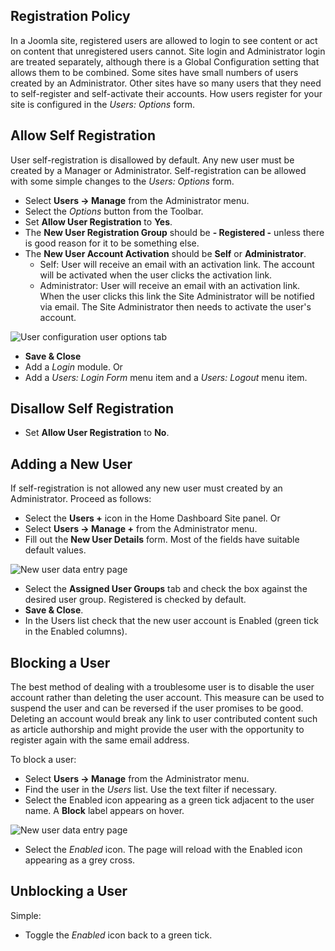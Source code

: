 <!-- Filename: J4.x:User_Registration / Display title: User Registration -->

## Registration Policy

In a Joomla site, registered users are allowed to login to see content
or act on content that unregistered users cannot. Site login and
Administrator login are treated separately, although there is a Global
Configuration setting that allows them to be combined. Some sites have
small numbers of users created by an Administrator. Other sites have so
many users that they need to self-register and self-activate their
accounts. How users register for your site is configured in the 
*Users: Options* form.

## Allow Self Registration

User self-registration is disallowed by default. Any new
user must be created by a Manager or Administrator. Self-registration
can be allowed with some simple changes to the *Users: Options* form.

- Select **Users → Manage** from the Administrator menu.
- Select the *Options* button from the Toolbar.
- Set **Allow User Registration** to **Yes**.
- The **New User Registration Group** should be **- Registered -**
  unless there is good reason for it to be something else.
- The **New User Account Activation** should be **Self** or
  **Administrator**.
  - Self: User will receive an email with an activation link. The
    account will be activated when the user clicks the activation link.
  - Administrator: User will receive an email with an activation link.
    When the user clicks this link the Site Administrator will be
    notified via email. The Site Administrator then needs to activate
    the user's account.

![User configuration user options tab](../../../en/images/users/users-configuration-user-options.png)

- **Save & Close**
- Add a *Login* module. Or
- Add a *Users: Login Form* menu item and a *Users: Logout* menu item.

## Disallow Self Registration

- Set **Allow User Registration** to **No**.

## Adding a New User

If self-registration is not allowed any new user must created by an
Administrator. Proceed as follows:

- Select the **Users +** icon in the Home Dashboard Site panel. Or
- Select **Users **→** Manage +** from the Administrator menu.
- Fill out the **New User Details** form. Most of the fields have
  suitable default values.

![New user data entry page](../../../en/images/users/users-new-user.png)

- Select the **Assigned User Groups** tab and check the box against the
  desired user group. Registered is checked by default.
- **Save & Close**.
- In the Users list check that the new user account is Enabled (green
  tick in the Enabled columns).

## Blocking a User

The best method of dealing with a troublesome user is to disable the
user account rather than deleting the user account. This measure can be
used to suspend the user and can be reversed if the user promises to be
good. Deleting an account would break any link to user contributed
content such as article authorship and might provide the user with the
opportunity to register again with the same email address.

To block a user:

- Select **Users → Manage** from the Administrator menu.
- Find the user in the *Users* list. Use the text filter if necessary.
- Select the Enabled icon appearing as a green tick adjacent to the user
  name. A **Block** label appears on hover.

![New user data entry page](../../../en/images/users/users-hover-block.png)

- Select the *Enabled* icon. The page will reload with the Enabled icon 
  appearing as a grey cross.

## Unblocking a User

Simple:

- Toggle the *Enabled* icon back to a green tick.
